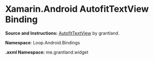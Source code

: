 # Xamarin.Android AutofitTextView Binding

**Source and Instructions:** [AutofitTextView](https://github.com/grantland/android-autofittextview) by grantland.

**Namespace**: Loop.Android.Bindings

**.axml Namespace:** me.grantland.widget
